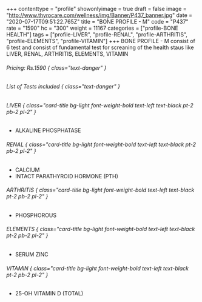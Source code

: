 +++
contenttype = "profile"
showonlyimage = true
draft = false
image = "http://www.thyrocare.com/wellness/img/Banner/P437_banner.jpg"
date = "2020-07-17T09:51:22.765Z"
title = "BONE PROFILE - M"
code = "P437"
rate = "1590"
hc = "300"
weight = 11167
categories = ["profile-BONE HEALTH"]
tags = ["profile-LIVER", "profile-RENAL", "profile-ARTHRITIS", "profile-ELEMENTS", "profile-VITAMIN"]
+++
BONE PROFILE - M consist of 6 test and consist of fundamental test for screaning of the health staus like LIVER, RENAL, ARTHRITIS, ELEMENTS, VITAMIN
<!--more-->
###### Pricing: Rs.1590 { class="text-danger" }

###### List of Tests included { class="text-danger" }

###### LIVER { class="card-title bg-light font-weight-bold text-left text-black pt-2 pb-2 pl-2" } 
* ALKALINE PHOSPHATASE
###### RENAL { class="card-title bg-light font-weight-bold text-left text-black pt-2 pb-2 pl-2" } 
* CALCIUM
* INTACT PARATHYROID HORMONE (PTH)
###### ARTHRITIS { class="card-title bg-light font-weight-bold text-left text-black pt-2 pb-2 pl-2" } 
* PHOSPHOROUS
###### ELEMENTS { class="card-title bg-light font-weight-bold text-left text-black pt-2 pb-2 pl-2" } 
* SERUM ZINC
###### VITAMIN { class="card-title bg-light font-weight-bold text-left text-black pt-2 pb-2 pl-2" } 
* 25-OH VITAMIN D (TOTAL)
